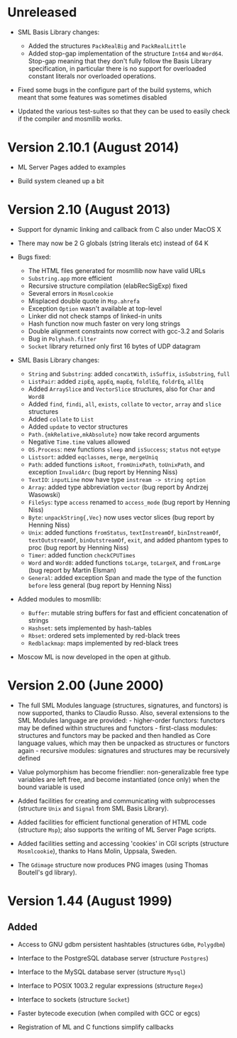 # Unreleased

* SML Basis Library changes:
  * Added the structures `PackRealBig` and `PackRealLittle`
  * Added stop-gap implementation of the structure `Int64` and
    `Word64`. Stop-gap meaning that they don't fully follow the Basis
    Library specification, in particular there is no support for
    overloaded constant literals nor overloaded operations.

* Fixed some bugs in the configure part of the build systems, which
  meant that some features was sometimes disabled

* Updated the various test-suites so that they can be used to easily
  check if the compiler and mosmllib works.


# Version 2.10.1 (August 2014)

* ML Server Pages added to examples

* Build system cleaned up a bit


# Version 2.10 (August 2013)

* Support for dynamic linking and callback from C also under MacOS X

* There may now be 2 G globals (string literals etc) instead of 64 K

* Bugs fixed:
  * The HTML files generated for mosmllib now have valid URLs
  * `Substring.app` more efficient
  * Recursive structure compilation (elabRecSigExp) fixed
  * Several errors in `Mosmlcookie`
  * Misplaced double quote in `Msp.ahrefa`
  * Exception `Option` wasn't available at top-level
  * Linker did not check stamps of linked-in units
  * Hash function now much faster on very long strings
  * Double alignment constraints now correct with gcc-3.2 and Solaris
  * Bug in `Polyhash.filter`
  * `Socket` library returned only first 16 bytes of UDP datagram

* SML Basis Library changes:
  * `String` and `Substring`: added `concatWith`, `isSuffix`,
    `isSubstring`, `full`
  * `ListPair`: added `zipEq`, `appEq`, `mapEq`, `foldlEq`, `foldrEq`,
    `allEq`
  * Added `ArraySlice` and `VectorSlice` structures, also for `Char` and `Word8`
  * Added `find`, `findi`, `all`, `exists`, `collate` to `vector`, `array` and
    `slice` structures
  * Added `collate` to `List`
  * Added `update` to vector structures
  * `Path.{mkRelative,mkAbsolute}` now take record arguments
  * Negative `Time.time` values allowed
  * `OS.Process`: new functions `sleep` and `isSuccess`; `status` not `eqtype`
  * `Listsort`: added `eqclasses`, `merge`, `mergeUniq`
  * `Path`: added functions `isRoot`, `fromUnixPath`, `toUnixPath`, and
    exception `InvalidArc` (bug report by Henning Niss)
  * `TextIO`: `inputLine` now have type `instream -> string option`
  * `Array`: added type abbreviation `vector` (bug report by Andrzej
    Wasowski)
  * `FileSys`: type `access` renamed to `access_mode` (bug report by
    Henning Niss)
  * `Byte`: `unpackString{,Vec}` now uses vector slices (bug report by
    Henning Niss)
  * `Unix`: added functions `fromStatus`, `textInstreamOf`, `binInstreamOf`,
    `textOutstreamOf`, `binOutstreamOf`, `exit`, and added phantom types
    to proc (bug report by Henning Niss)
  * `Timer`: added function `checkCPUTimes`
  * `Word` and `Word8`: added functions `toLarge`, `toLargeX`, and `fromLarge`
    (bug report by Martin Elsman)
  * `General`: added exception Span and made the type of the function
    `before` less general (bug report by Henning Niss)

* Added modules to mosmllib:
  * `Buffer`: mutable string buffers for fast and efficient
    concatenation of strings
  * `Hashset`: sets implemented by hash-tables
  * `Rbset`: ordered sets implemented by red-black trees
  * `Redblackmap`: maps implemented by red-black trees

* Moscow ML is now developed in the open at github.


# Version 2.00 (June 2000)

* The full SML Modules language (structures, signatures, and functors)
  is now supported, thanks to Claudio Russo.  Also, several extensions
  to the SML Modules language are provided:
      - higher-order functors: functors may be defined within structures
        and functors
      - first-class modules: structures and functors may be packed and
        then handled as Core language values, which may then be unpacked
        as structures or functors again
      - recursive modules: signatures and structures may be recursively
        defined

* Value polymorphism has become friendlier: non-generalizable free
  type variables are left free, and become instantiated (once only)
  when the bound variable is used

* Added facilities for creating and communicating with subprocesses
  (structure `Unix` and `Signal` from SML Basis Library).

* Added facilities for efficient functional generation of HTML code
  (structure `Msp`); also supports the writing of ML Server Page scripts.

* Added facilities setting and accessing 'cookies' in CGI scripts
  (structure `Mosmlcookie`), thanks to Hans Molin, Uppsala, Sweden.

* The `Gdimage` structure now produces PNG images (using Thomas
  Boutell's gd library).


# Version 1.44 (August 1999)

## Added

* Access to GNU gdbm persistent hashtables (structures `Gdbm`, `Polygdbm`)

* Interface to the PostgreSQL database server (structure `Postgres`)

* Interface to the MySQL database server (structure `Mysql`)

* Interface to POSIX 1003.2 regular expressions (structure `Regex`)

* Interface to sockets (structure `Socket`)

* Faster bytecode execution (when compiled with GCC or egcs)

* Registration of ML and C functions simplify callbacks
